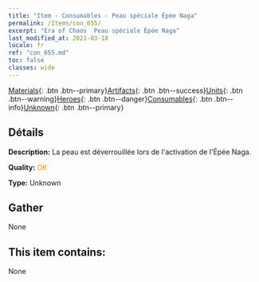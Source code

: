 ```yaml
---
title: "Item - Consumables - Peau spéciale Épée Naga"
permalink: /Items/con_655/
excerpt: "Era of Chaos  Peau spéciale Épée Naga"
last_modified_at: 2021-03-18
locale: fr
ref: "con_655.md"
toc: false
classes: wide
---
```

 [Materials](/fr/Items/){: .btn .btn--primary}[Artifacts](/fr/Items/Artifacts/){: .btn .btn--success}[Units](/fr/Items/Units/){: .btn .btn--warning}[Heroes](/fr/Items/Heroes/){: .btn .btn--danger}[Consumables](/fr/Items/Consumables/){: .btn .btn--info}[Unknown](/fr/Items/Unknown/){: .btn .btn--primary}

## Détails
 **Description:** La peau est déverrouillée lors de l'activation de l'Épée Naga.

 **Quality:** <span style="color: #FF8C00">OK</span>

 **Type:** Unknown

## Gather

  None

## This item contains:

  None


